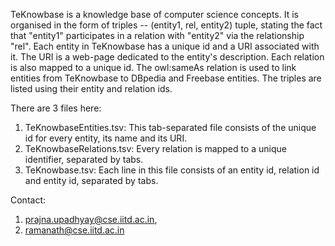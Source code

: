 TeKnowbase is a knowledge base of computer science concepts. It is organised in the form of triples -- (entity1, rel, entity2) tuple, stating the fact that "entity1" participates in a relation with "entity2" via the relationship "rel". Each entity in TeKnowbase has a unique id and a URI associated with it. The URI is a web-page dedicated to the entity's description. Each relation is also mapped to a unique id. The owl:sameAs relation is used to link entities from TeKnowbase to DBpedia and Freebase entities. The triples are listed using their entity and relation ids.

There are 3 files here:

1) TeKnowbaseEntities.tsv: This tab-separated file consists of the unique id for every entity, its name and its URI.
2) TeKnowbaseRelations.tsv: Every relation is mapped to a unique identifier, separated by tabs.
3) TeKnowbase.tsv: Each line in this file consists of an entity id, relation id and entity id, separated by tabs. 

Contact:

1) prajna.upadhyay@cse.iitd.ac.in,
2) ramanath@cse.iitd.ac.in

